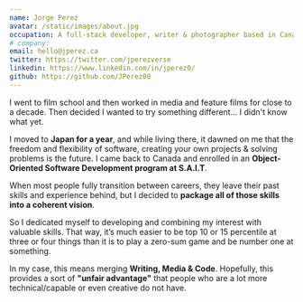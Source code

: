 ```yaml
---
name: Jorge Perez
avatar: /static/images/about.jpg
occupation: A full-stack developer, writer & photographer based in Canada 🇨🇦
# company:
email: hello@jperez.ca
twitter: https://twitter.com/jperezverse
linkedin: https://www.linkedin.com/in/jperez0/
github: https://github.com/JPerez00
---
```


I went to film school and then worked in media and feature films for close to a decade. Then decided I wanted to try something different... I didn't know what yet.

I moved to **Japan for a year**, and while living there, it dawned on me that <span className="custom-underline">the freedom and flexibility of software, creating your own projects & solving problems is the future.</span> I came back to Canada and enrolled in an **Object-Oriented Software Development program at S.A.I.T**.

When most people fully transition between careers, they leave their past skills and experience behind, but I decided to <span className="highlight-yellow">**package all of those skills into a coherent vision**.</span>

So I dedicated myself to developing and combining my interest with valuable skills. That way, it’s much easier to be top 10 or 15 percentile at three or four things than it is to play a zero-sum game and be number one at something.

In my case, <span className="custom-underline">this means merging **Writing, Media & Code**.</span> Hopefully, this provides a sort of <b>"unfair advantage"</b> that people who are a lot more technical/capable or even creative do not have.
